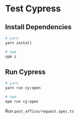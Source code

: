 # Test Cypress

## Install Dependencies

```bash
# yarn
yarn install

# npm
npm i
```

## Run Cypress

```bash
# yarn
yarn run cy:open

# npm
npm run cy:open
```

Run `post_office/request.spec.ts`
